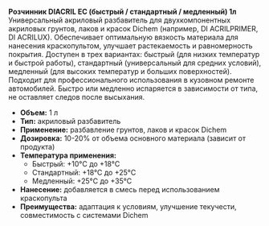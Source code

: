 **Розчинник DIACRIL EC (быстрый / стандартный / медленный) 1л**  
Универсальный акриловый разбавитель для двухкомпонентных акриловых грунтов, лаков и красок Dichem (например, DI ACRILPRIMER, DI ACRILUX). Обеспечивает оптимальную вязкость материала для нанесения краскопультом, улучшает растекаемость и равномерность покрытия. Доступен в трех вариантах: быстрый (для низких температур и быстрой работы), стандартный (универсальный для средних условий), медленный (для высоких температур и больших поверхностей). Подходит для профессионального использования в кузовном ремонте автомобилей. Быстро или медленно испаряется в зависимости от типа, не оставляет следов после высыхания.

- **Объем:** 1 л  
- **Тип:** акриловый разбавитель  
- **Применение:** разбавление грунтов, лаков и красок Dichem  
- **Дозировка:** 10-20% от объема основного материала (зависит от продукта)  
- **Температура применения:**  
  - Быстрый: +10°C до +18°C  
  - Стандартный: +18°C до +25°C  
  - Медленный: +25°C до +35°C  
- **Нанесение:** добавляется в смесь перед использованием краскопульта  
- **Преимущества:** адаптация к условиям, улучшение текучести, совместимость с системами Dichem